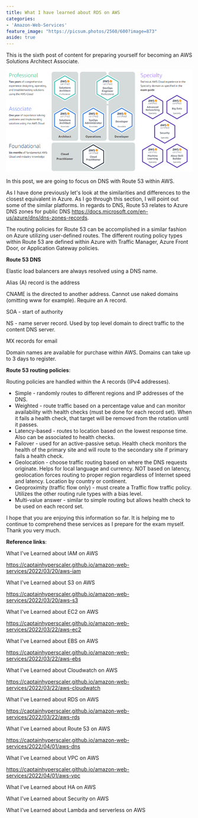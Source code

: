 ```yaml
---
title: What I have learned about RDS on AWS
categories:
- 'Amazon-Web-Services'
feature_image: "https://picsum.photos/2560/600?image=873"
aside: true
---
```


This is the sixth post of content for preparing yourself for becoming an AWS Solutions Architect Associate.

![](images/../../images/Wordpress-Images/awscerts.png)

In this post, we are going to focus on DNS with Route 53 within AWS.

As I have done previously let's look at the similarities and differences to the closest equivalent in Azure.  As I go through this section, I will point out some of the similar platforms. In regards to DNS, Route 53 relates to Azure DNS zones for public DNS <https://docs.microsoft.com/en-us/azure/dns/dns-zones-records>.

The routing policies for Route 53 can be accomplished in a similar fashion on Azure utilizing user-defined routes.  The different routing policy types within Route 53 are defined within Azure with Traffic Manager, Azure Front Door, or Application Gateway policies.

**Route 53 DNS**

Elastic load balancers are always resolved using a DNS name.

Alias (A) record is the address

CNAME is the directed to another address. Cannot use naked domains (omitting www for example).  Require an A record.

SOA - start of authority

NS - name server record. Used by top level domain to direct traffic to the content DNS server.

MX records for email

Domain names are available for purchase within AWS.  Domains can take up to 3 days to register.

**Route 53 routing policies**:

Routing policies are handled within the A records (IPv4 addresses).

- Simple - randomly routes to different regions and IP addresses of the DNS.
- Weighted - route traffic based on a percentage value and can monitor availability with health checks (must be done for each record set). When it fails a health check, that target will be removed from the rotation until it passes.
- Latency-based - routes to location based on the lowest response time. Also can be associated to health checks.
- Failover - used for an active-passive setup. Health check monitors the health of the primary site and will route to the secondary site if primary fails a health check.
- Geolocation - choose traffic routing based on where the DNS requests originate.  Helps for local language and currency.  NOT based on latency, geolocation forces routing to proper region regardless of Internet speed and latency. Location by country or continent.
- Geoproximity (traffic flow only) - must create a Traffic flow traffic policy. Utilizes the other routing rule types with a bias level.
- Multi-value answer - similar to simple routing but allows health check to be used on each record set.


I hope that you are enjoying this information so far.  It is helping me to continue to comprehend these services as I prepare for the exam myself.  Thank you very much.

**Reference links**:

What I've Learned about IAM on AWS

<https://captainhyperscaler.github.io/amazon-web-services/2022/03/20/aws-iam> 

What I've Learned about S3 on AWS

<https://captainhyperscaler.github.io/amazon-web-services/2022/03/20/aws-s3> 

What I've Learned about EC2 on AWS

<https://captainhyperscaler.github.io/amazon-web-services/2022/03/22/aws-ec2> 

What I've Learned about EBS on AWS

<https://captainhyperscaler.github.io/amazon-web-services/2022/03/22/aws-ebs> 

What I've Learned about Cloudwatch on AWS

<https://captainhyperscaler.github.io/amazon-web-services/2022/03/22/aws-cloudwatch>

What I've Learned about RDS on AWS

<https://captainhyperscaler.github.io/amazon-web-services/2022/03/22/aws-rds>

What I've Learned about Route 53 on AWS

<https://captainhyperscaler.github.io/amazon-web-services/2022/04/01/aws-dns>

What I've Learned about VPC on AWS

<https://captainhyperscaler.github.io/amazon-web-services/2022/04/01/aws-vpc>

What I've Learned about HA on AWS

What I've Learned about Security on AWS

What I've Learned about Lambda and serverless on AWS


